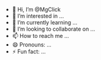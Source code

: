 - 👋 Hi, I’m @MgClick
- 👀 I’m interested in ...
- 🌱 I’m currently learning ...
- 💞️ I’m looking to collaborate on ...
- 📫 How to reach me ...
- 😄 Pronouns: ...
- ⚡ Fun fact: ...

<!---
MgClick/MgClick is a ✨ special ✨ repository because its `README.md` (this file) appears on your GitHub profile.
You can click the Preview link to take a look at your changes.
--->
